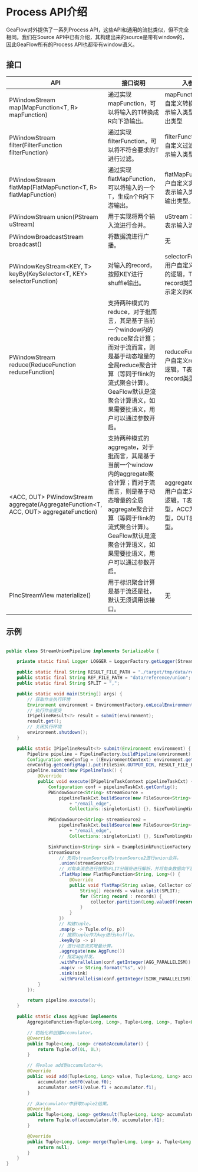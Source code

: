 # Process API介绍
GeaFlow对外提供了一系列Process API，这些API和通用的流批类似，但不完全相同。我们在Source API中已有介绍，其构建出来的source是带有window的，因此GeaFlow所有的Process API也都带有window语义。

## 接口
| API | 接口说明 | 入参说明 |
| -------- | -------- | -------- |
| <R> PWindowStream<R> map(MapFunction<T, R> mapFunction)     | 通过实现mapFunction，可以将输入的T转换成R向下游输出。     |mapFunction：用户自定义转换逻辑，T表示输入类型，R表示输出类型|
| PWindowStream<T> filter(FilterFunction<T> filterFunction)     | 通过实现filterFunction，可以将不符合要求的T进行过滤。     |filterFunction：用户自定义过滤逻辑，T表示输入类型|
| <R> PWindowStream<R> flatMap(FlatMapFunction<T, R> flatMapFunction)     | 通过实现flatMapFunction，可以将输入的一个T，生成n个R向下游输出。     |flatMapFunction：用户自定义实现逻辑，T表示输入类型，R表示输出类型。|
| PWindowStream<T> union(PStream<T> uStream)     | 用于实现将两个输入流进行合并。     |uStream：输入流，T表示输入流类型|
| PWindowBroadcastStream<T> broadcast()     | 将数据流进行广播。     |无|
| <KEY> PWindowKeyStream<KEY, T> keyBy(KeySelector<T, KEY> selectorFunction)     | 对输入的record，按照KEY进行shuffle输出。     |selectorFunction：用户自定义选取KEY的逻辑，T表示输入record类型，KEY表示定义的KEY类型。|
| PWindowStream<T> reduce(ReduceFunction<T> reduceFunction)     | 支持两种模式的reduce，对于批而言，其是基于当前一个window内的reduce聚合计算；而对于流而言，则是基于动态增量的全局reduce聚合计算（等同于flink的流式聚合计算）。GeaFlow默认是流聚合计算语义，如果需要批语义，用户可以通过参数开启。     |reduceFunction：用户自定义reduce聚合逻辑，T表示输入record类型。|
| <ACC, OUT> PWindowStream<OUT> aggregate(AggregateFunction<T, ACC, OUT> aggregateFunction)     | 支持两种模式的aggregate，对于批而言，其是基于当前一个window内的aggregate聚合计算；而对于流而言，则是基于动态增量的全局aggregate聚合计算（等同于flink的流式聚合计算）。GeaFlow默认是流聚合计算语义，如果需要批语义，用户可以通过参数开启。     |aggregateFunction：用户自定义聚合计算逻辑，T表示输入类型，ACC为聚合值类型，OUT表示输出类型。|
| PIncStreamView<T> materialize()     | 用于标识聚合计算是基于流还是批，默认无须调用该接口。     |无|



## 示例
```java

public class StreamUnionPipeline implements Serializable {

    private static final Logger LOGGER = LoggerFactory.getLogger(StreamUnionPipeline.class);

    public static final String RESULT_FILE_PATH = "./target/tmp/data/result/union";
    public static final String REF_FILE_PATH = "data/reference/union";
    public static final String SPLIT = ",";

    public static void main(String[] args) {
        // 获取作业执行环境
        Environment environment = EnvironmentFactory.onLocalEnvironment();
        // 执行作业提交
        IPipelineResult<?> result = submit(environment);
        result.get();
        // 关闭执行环境
        environment.shutdown();
    }

    public static IPipelineResult<?> submit(Environment environment) {
        Pipeline pipeline = PipelineFactory.buildPipeline(environment);
        Configuration envConfig = ((EnvironmentContext) environment.getEnvironmentContext()).getConfig();
        envConfig.getConfigMap().put(FileSink.OUTPUT_DIR, RESULT_FILE_PATH);
        pipeline.submit(new PipelineTask() {
            @Override
            public void execute(IPipelineTaskContext pipelineTaskCxt) {
                Configuration conf = pipelineTaskCxt.getConfig();
                PWindowSource<String> streamSource =
                    pipelineTaskCxt.buildSource(new FileSource<String>("data/input"
                        + "/email_edge",
                        Collections::singletonList) {}, SizeTumblingWindow.of(5000));

                PWindowSource<String> streamSource2 =
                    pipelineTaskCxt.buildSource(new FileSource<String>("data/input"
                        + "/email_edge",
                        Collections::singletonList) {}, SizeTumblingWindow.of(5000));

                SinkFunction<String> sink = ExampleSinkFunctionFactory.getSinkFunction(conf);
                streamSource
                    // 先将streamSource和streamSource2进行union合并。
                    .union(streamSource2)
                    // 对每条消息进行按照SPLIT分隔符进行解析，并将每条数据向下游分发。
                    .flatMap(new FlatMapFunction<String, Long>() {
                        @Override
                        public void flatMap(String value, Collector collector) {
                            String[] records = value.split(SPLIT);
                            for (String record : records) {
                                collector.partition(Long.valueOf(record));
                            }
                        }
                    })
                    // 构建tuple。
                    .map(p -> Tuple.of(p, p))
                    // 按照tuple作为key进行shuffle。
                    .keyBy(p -> p)
                    // 进行动态流式增量计算。
                    .aggregate(new AggFunc())
                    // 指定agg并发。
                    .withParallelism(conf.getInteger(AGG_PARALLELISM))
                    .map(v -> String.format("%s", v))
                    .sink(sink)
                    .withParallelism(conf.getInteger(SINK_PARALLELISM));
            }
        });

        return pipeline.execute();
    }

    public static class AggFunc implements
        AggregateFunction<Tuple<Long, Long>, Tuple<Long, Long>, Tuple<Long, Long>> {

        // 初始化和创建Accumulator。
        @Override
        public Tuple<Long, Long> createAccumulator() {
            return Tuple.of(0L, 0L);
        }

        // 将value add到accumulator中。
        @Override
        public void add(Tuple<Long, Long> value, Tuple<Long, Long> accumulator) {
            accumulator.setF0(value.f0);
            accumulator.setF1(value.f1 + accumulator.f1);
        }

        // 从accumulator中获取tuple2结果。
        @Override
        public Tuple<Long, Long> getResult(Tuple<Long, Long> accumulator) {
            return Tuple.of(accumulator.f0, accumulator.f1);
        }

        @Override
        public Tuple<Long, Long> merge(Tuple<Long, Long> a, Tuple<Long, Long> b) {
            return null;
        }
    }
}

```